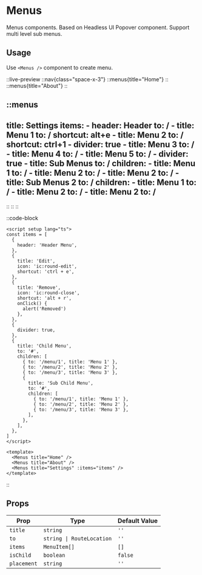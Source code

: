 # Menus

Menus components. Based on Headless UI Popover component. Support multi level sub menus.

## Usage

Use `<Menus />` component to create menu.

::live-preview
  ::nav{class="space-x-3"}
  ::menus{title="Home"}
  ::
  ::menus{title="About"}
  ::

  ::menus
  ---
  title: Settings
  items:
    - header: Header
      to: /
    - title: Menu 1
      to: /
      shortcut: alt+e
    - title: Menu 2
      to: /
      shortcut: ctrl+1
    - divider: true
    - title: Menu 3
      to: /
    - title: Menu 4
      to: /
    - title: Menu 5
      to: /
    - divider: true
    - title: Sub Menus
      to: /
      children:
        - title: Menu 1
          to: /
        - title: Menu 2
          to: /
        - title: Menu 2
          to: /
        - title: Sub Menus 2
          to: /
          children:
            - title: Menu 1
              to: /
            - title: Menu 2
              to: /
            - title: Menu 2
              to: /
  ---
  ::
  ::
::

::code-block
```vue
<script setup lang="ts">
const items = [
  {
    header: 'Header Menu',
  },
  {
    title: 'Edit',
    icon: 'ic:round-edit',
    shortcut: 'ctrl + e',
  },
  {
    title: 'Remove',
    icon: 'ic:round-close',
    shortcut: 'alt + r',
    onClick() {
      alert('Removed')
    },
  },
  {
    divider: true,
  },
  {
    title: 'Child Menu',
    to: '#',
    children: [
      { to: '/menu/1', title: 'Menu 1' },
      { to: '/menu/2', title: 'Menu 2' },
      { to: '/menu/3', title: 'Menu 3' },
      {
        title: 'Sub Child Menu',
        to: '#',
        children: [
          { to: '/menu/1', title: 'Menu 1' },
          { to: '/menu/2', title: 'Menu 2' },
          { to: '/menu/3', title: 'Menu 3' },
        ],
      },
    ],
  },
]
</script>

<template>
  <Menus title="Home" />
  <Menus title="About" />
  <Menus title="Settings" :items="items" />
</template>
```
::

## Props

| Prop | Type | Default Value |
|----|----|----|
| `title` | `string` | `''` |
| `to` | `string \| RouteLocation` | `''` |
| `items` | `MenuItem[]` | `[]` |
| `isChild` | `boolean` | `false` |
| `placement` | `string` | `''` |